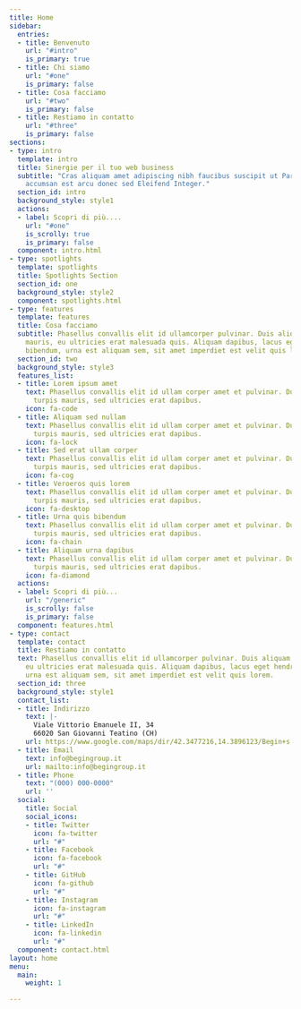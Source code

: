 ```yaml
---
title: Home
sidebar:
  entries:
  - title: Benvenuto
    url: "#intro"
    is_primary: true
  - title: Chi siamo
    url: "#one"
    is_primary: false
  - title: Cosa facciamo
    url: "#two"
    is_primary: false
  - title: Restiamo in contatto
    url: "#three"
    is_primary: false
sections:
- type: intro
  template: intro
  title: Sinergie per il tuo web business
  subtitle: "Cras aliquam amet adipiscing nibh faucibus suscipit ut Parturient  \ncol
    accumsan est arcu donec sed Eleifend Integer."
  section_id: intro
  background_style: style1
  actions:
  - label: Scopri di più....
    url: "#one"
    is_scrolly: true
    is_primary: false
  component: intro.html
- type: spotlights
  template: spotlights
  title: Spotlights Section
  section_id: one
  background_style: style2
  component: spotlights.html
- type: features
  template: features
  title: Cosa facciamo
  subtitle: Phasellus convallis elit id ullamcorper pulvinar. Duis aliquam turpis
    mauris, eu ultricies erat malesuada quis. Aliquam dapibus, lacus eget hendrerit
    bibendum, urna est aliquam sem, sit amet imperdiet est velit quis lorem.
  section_id: two
  background_style: style3
  features_list:
  - title: Lorem ipsum amet
    text: Phasellus convallis elit id ullam corper amet et pulvinar. Duis aliquam
      turpis mauris, sed ultricies erat dapibus.
    icon: fa-code
  - title: Aliquam sed nullam
    text: Phasellus convallis elit id ullam corper amet et pulvinar. Duis aliquam
      turpis mauris, sed ultricies erat dapibus.
    icon: fa-lock
  - title: Sed erat ullam corper
    text: Phasellus convallis elit id ullam corper amet et pulvinar. Duis aliquam
      turpis mauris, sed ultricies erat dapibus.
    icon: fa-cog
  - title: Veroeros quis lorem
    text: Phasellus convallis elit id ullam corper amet et pulvinar. Duis aliquam
      turpis mauris, sed ultricies erat dapibus.
    icon: fa-desktop
  - title: Urna quis bibendum
    text: Phasellus convallis elit id ullam corper amet et pulvinar. Duis aliquam
      turpis mauris, sed ultricies erat dapibus.
    icon: fa-chain
  - title: Aliquam urna dapibus
    text: Phasellus convallis elit id ullam corper amet et pulvinar. Duis aliquam
      turpis mauris, sed ultricies erat dapibus.
    icon: fa-diamond
  actions:
  - label: Scopri di più...
    url: "/generic"
    is_scrolly: false
    is_primary: false
  component: features.html
- type: contact
  template: contact
  title: Restiamo in contatto
  text: Phasellus convallis elit id ullamcorper pulvinar. Duis aliquam turpis mauris,
    eu ultricies erat malesuada quis. Aliquam dapibus, lacus eget hendrerit bibendum,
    urna est aliquam sem, sit amet imperdiet est velit quis lorem.
  section_id: three
  background_style: style1
  contact_list:
  - title: Indirizzo
    text: |-
      Viale Vittorio Emanuele II, 34
      66020 San Giovanni Teatino (CH)
    url: https://www.google.com/maps/dir/42.3477216,14.3896123/Begin+s.n.c.+di+Di+Clerico+%26+C.,+Via+Vittorio+Emanuele+II,+34,+66020+San+Giovanni+teatino+CH,+Italia/@42.3850254,14.1370115,11z/data=!3m1!4b1!4m9!4m8!1m1!4e1!1m5!1m1!1s0x1331a7daea2810d1:0x15d03ac55786b492!2m2!1d14.177259!2d42.414569
  - title: Email
    text: info@begingroup.it
    url: mailto:info@begingroup.it
  - title: Phone
    text: "(000) 000-0000"
    url: ''
  social:
    title: Social
    social_icons:
    - title: Twitter
      icon: fa-twitter
      url: "#"
    - title: Facebook
      icon: fa-facebook
      url: "#"
    - title: GitHub
      icon: fa-github
      url: "#"
    - title: Instagram
      icon: fa-instagram
      url: "#"
    - title: LinkedIn
      icon: fa-linkedin
      url: "#"
  component: contact.html
layout: home
menu:
  main:
    weight: 1

---
```

